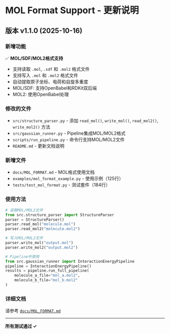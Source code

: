 # MOL Format Support - 更新说明

## 版本 v1.1.0 (2025-10-16)

### 新增功能

✅ **MOL/SDF/MOL2格式支持**
- 支持读取 `.mol`, `.sdf` 和 `.mol2` 格式文件
- 支持写入 `.mol` 和 `.mol2` 格式文件
- 自动提取原子坐标、电荷和自旋多重度
- MOL/SDF: 支持OpenBabel和RDKit双后端
- MOL2: 使用OpenBabel处理

### 修改的文件

- `src/structure_parser.py` - 添加 `read_mol()`, `write_mol()`, `read_mol2()`, `write_mol2()` 方法
- `src/gaussian_runner.py` - Pipeline集成MOL/MOL2格式
- `scripts/run_pipeline.py` - 命令行支持MOL/MOL2文件
- `README.md` - 更新文档说明

### 新增文件

- `docs/MOL_FORMAT.md` - MOL格式使用文档
- `examples/mol_format_example.py` - 使用示例（125行）
- `tests/test_mol_format.py` - 测试套件（184行）

### 使用方法

```python
# 读取MOL/MOL2文件
from src.structure_parser import StructureParser
parser = StructureParser()
parser.read_mol("molecule.mol")
parser.read_mol2("molecule.mol2")

# 写入MOL/MOL2文件
parser.write_mol("output.mol")
parser.write_mol2("output.mol2")

# Pipeline中使用
from src.gaussian_runner import InteractionEnergyPipeline
pipeline = InteractionEnergyPipeline()
results = pipeline.run_full_pipeline(
    molecule_a_file="mol_a.mol2",
    molecule_b_file="mol_b.mol2"
)
```

### 详细文档

请参考 [`docs/MOL_FORMAT.md`](docs/MOL_FORMAT.md)

---

**所有测试通过 ✓**
